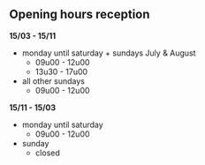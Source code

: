 
## Opening hours reception

<B>15/03 - 15/11</B>
- monday until saturday + sundays July & August
    - 09u00 - 12u00
    - 13u30 - 17u00 
- all other sundays
    - 09u00 - 12u00 
    
<B>15/11 - 15/03</B>
- monday until saturday
    - 09u00 - 12u00 
- sunday
    - closed                  
                             